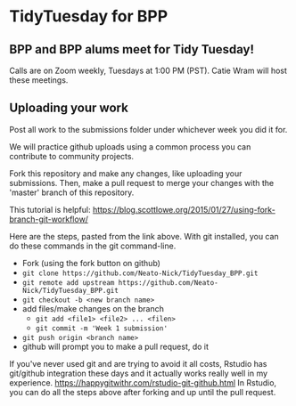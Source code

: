 # TidyTuesday for BPP
## BPP and BPP alums meet for Tidy Tuesday!

Calls are on Zoom weekly, Tuesdays at 1:00 PM (PST).
Catie Wram will host these meetings.

## Uploading your work
Post all work to the submissions folder under whichever week you did it for.

We will practice github uploads using a common process you can contribute to community projects.

Fork this repository and make any changes, like uploading your submissions.
Then, make a pull request to merge your changes with the 'master' branch of this repository.

This tutorial is helpful:
https://blog.scottlowe.org/2015/01/27/using-fork-branch-git-workflow/

Here are the steps, pasted from the link above.
With git installed, you can do these commands in the git command-line.
* Fork (using the fork button on github)
* `git clone https://github.com/Neato-Nick/TidyTuesday_BPP.git`
* `git remote add upstream https://github.com/Neato-Nick/TidyTuesday_BPP.git`
* `git checkout -b <new branch name>`
* add files/make changes on the branch
  * `git add <file1> <file2> ... <filen>`
  * `git commit -m 'Week 1 submission'`
* `git push origin <branch name>`
* github will prompt you to make a pull request, do it

If you've never used git and are trying to avoid it all costs, Rstudio has git/github integration these days and it actually works really well in my experience.
https://happygitwithr.com/rstudio-git-github.html
In Rstudio, you can do all the steps above after forking and up until the pull request.
